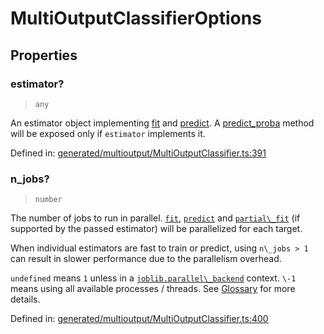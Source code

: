 # MultiOutputClassifierOptions

## Properties

### estimator?

> `any`

An estimator object implementing [fit](../../glossary.html#term-fit) and [predict](../../glossary.html#term-predict). A [predict\_proba](../../glossary.html#term-predict_proba) method will be exposed only if `estimator` implements it.

Defined in:  [generated/multioutput/MultiOutputClassifier.ts:391](https://github.com/transitive-bullshit/scikit-learn-ts/blob/122b3c0/packages/sklearn/src/generated/multioutput/MultiOutputClassifier.ts#L391)

### n\_jobs?

> `number`

The number of jobs to run in parallel. [`fit`](#sklearn.multioutput.MultiOutputClassifier.fit "sklearn.multioutput.MultiOutputClassifier.fit"), [`predict`](#sklearn.multioutput.MultiOutputClassifier.predict "sklearn.multioutput.MultiOutputClassifier.predict") and [`partial\_fit`](#sklearn.multioutput.MultiOutputClassifier.partial_fit "sklearn.multioutput.MultiOutputClassifier.partial_fit") (if supported by the passed estimator) will be parallelized for each target.

When individual estimators are fast to train or predict, using `n\_jobs > 1` can result in slower performance due to the parallelism overhead.

`undefined` means `1` unless in a [`joblib.parallel\_backend`](https://joblib.readthedocs.io/en/latest/parallel.html#joblib.parallel_backend "(in joblib v1.3.0.dev0)") context. `\-1` means using all available processes / threads. See [Glossary](../../glossary.html#term-n_jobs) for more details.

Defined in:  [generated/multioutput/MultiOutputClassifier.ts:400](https://github.com/transitive-bullshit/scikit-learn-ts/blob/122b3c0/packages/sklearn/src/generated/multioutput/MultiOutputClassifier.ts#L400)
